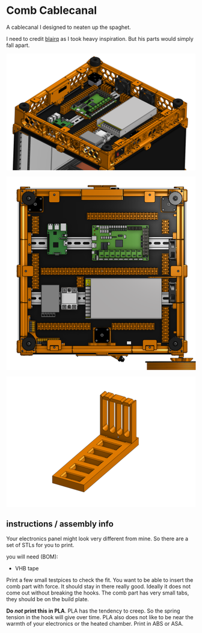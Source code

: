# Comb Cablecanal

A cablecanal I designed to neaten up the spaghet.

I need to credit [blairq](https://www.thingiverse.com/thing:3062013) as I took heavy inspiration. But his parts would simply fall apart.

![](media/IMG_20221219_224347.png)

![](media/IMG_20221219_224406.png)

![](media/IMG_20221219_224429.png)

## instructions / assembly info

Your electronics panel might look very different from mine. So there are a set of STLs for you to print.

you will need (BOM):
 * VHB tape

Print a few small testpices to check the fit. You want to be able to insert the comb part with force. It should stay in there really good. Ideally it does not come out without breaking the hooks. The comb part has very small tabs, they should be on the build plate.

**Do *not* print this in PLA**. PLA has the tendency to creep. So the spring tension in the hook will give over time. PLA also does not like to be near the warmth of your electronics or the heated chamber. Print in ABS or ASA.